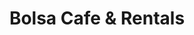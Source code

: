 ---
title: "Bolsa Cafe & Rentals"
url: /huntington-beach/bolsa-cafe-und-rentals-pacific-coast-highway/
shop: Outdoor
---